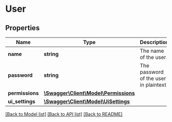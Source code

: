 # User

## Properties
Name | Type | Description | Notes
------------ | ------------- | ------------- | -------------
**name** | **string** | The name of the user. | 
**password** | **string** | The password of the user in plaintext. | 
**permissions** | [**\Swagger\Client\Model\Permissions**](Permissions.md) |  | 
**ui_settings** | [**\Swagger\Client\Model\UiSettings**](UiSettings.md) |  | 

[[Back to Model list]](../../README.md#documentation-for-models) [[Back to API list]](../../README.md#documentation-for-api-endpoints) [[Back to README]](../../README.md)

